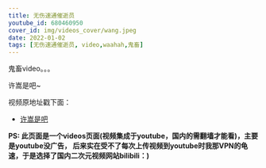 ```yaml
---
title: 无伤速通催逝员
youtube_id: 680460950
cover_id: img/videos_cover/wang.jpeg
date: 2022-01-02
tags: [无伤速通催逝员, video,waahah,鬼畜]
---
```

鬼畜video。。。

许嵩是吧~

视频原地址戳下面：

* [ 许嵩是吧](https://www.bilibili.com/video/av680460950)

**PS:	此页面是一个videos页面(视频集成于youtube，国内的需翻墙才能看)，主要是youtube没广告，
后来实在受不了每次上传视频到youtube时我那VPN的龟速，于是选择了国内二次元视频网站bilibili：)**
